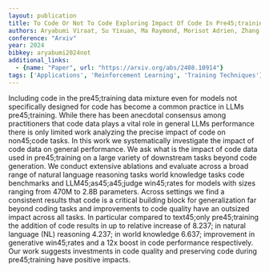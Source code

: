 ```yaml
---
layout: publication
title: To Code Or Not To Code Exploring Impact Of Code In Pre45;training
authors: Aryabumi Viraat, Su Yixuan, Ma Raymond, Morisot Adrien, Zhang Ivan, Locatelli Acyr, Fadaee Marzieh, Üstün Ahmet, Hooker Sara
conference: "Arxiv"
year: 2024
bibkey: aryabumi2024not
additional_links:
  - {name: "Paper", url: "https://arxiv.org/abs/2408.10914"}
tags: ['Applications', 'Reinforcement Learning', 'Training Techniques']
---
```

Including code in the pre45;training data mixture even for models not specifically designed for code has become a common practice in LLMs pre45;training. While there has been anecdotal consensus among practitioners that code data plays a vital role in general LLMs performance there is only limited work analyzing the precise impact of code on non45;code tasks. In this work we systematically investigate the impact of code data on general performance. We ask what is the impact of code data used in pre45;training on a large variety of downstream tasks beyond code generation. We conduct extensive ablations and evaluate across a broad range of natural language reasoning tasks world knowledge tasks code benchmarks and LLM45;as45;a45;judge win45;rates for models with sizes ranging from 470M to 2.8B parameters. Across settings we find a consistent results that code is a critical building block for generalization far beyond coding tasks and improvements to code quality have an outsized impact across all tasks. In particular compared to text45;only pre45;training the addition of code results in up to relative increase of 8.237; in natural language (NL) reasoning 4.237; in world knowledge 6.637; improvement in generative win45;rates and a 12x boost in code performance respectively. Our work suggests investments in code quality and preserving code during pre45;training have positive impacts.
